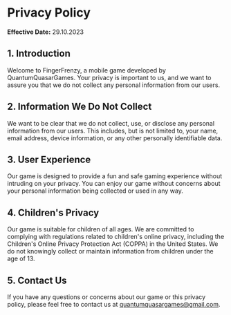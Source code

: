 # Privacy Policy

**Effective Date:** 29.10.2023

## 1. Introduction

Welcome to FingerFrenzy, a mobile game developed by QuantumQuasarGames. Your privacy is important to us, and we want to assure you that we do not collect any personal information from our users.

## 2. Information We Do Not Collect

We want to be clear that we do not collect, use, or disclose any personal information from our users. This includes, but is not limited to, your name, email address, device information, or any other personally identifiable data.

## 3. User Experience

Our game is designed to provide a fun and safe gaming experience without intruding on your privacy. You can enjoy our game without concerns about your personal information being collected or used in any way.

## 4. Children's Privacy

Our game is suitable for children of all ages. We are committed to complying with regulations related to children's online privacy, including the Children's Online Privacy Protection Act (COPPA) in the United States. We do not knowingly collect or maintain information from children under the age of 13.

## 5. Contact Us

If you have any questions or concerns about our game or this privacy policy, please feel free to contact us at quantumquasargames@gmail.com.
